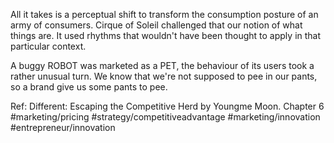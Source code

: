 All it takes is a perceptual shift to transform the consumption posture of an army of consumers.
Cirque of Soleil challenged that our notion of what things are.
It used rhythms that wouldn't have been thought to apply in that particular context.

A buggy ROBOT was marketed as a PET, the behaviour of its users took a rather unusual turn.
We know that we're not supposed to pee in our pants, so a brand give us some pants to pee.

Ref: Different: Escaping the Competitive Herd by Youngme Moon. Chapter 6
#marketing/pricing #strategy/competitiveadvantage #marketing/innovation #entrepreneur/innovation 